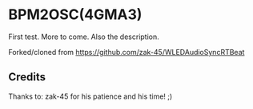 # BPM2OSC(4GMA3)

First test. More to come.
Also the description.

Forked/cloned from https://github.com/zak-45/WLEDAudioSyncRTBeat

## Credits

Thanks to:  zak-45 for his patience and his time! ;)
